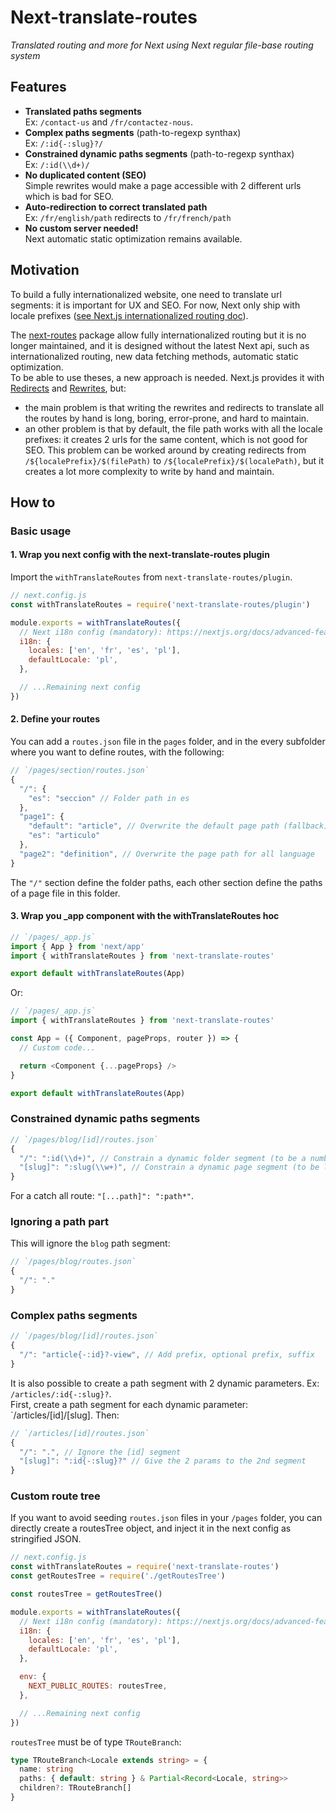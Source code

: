 # Next-translate-routes

_Translated routing and more for Next using Next regular file-base routing system_

## Features

- **Translated paths segments**  
  Ex: `/contact-us` and `/fr/contactez-nous`.
- **Complex paths segments** (path-to-regexp synthax)  
  Ex: `/:id{-:slug}?/`
- **Constrained dynamic paths segments** (path-to-regexp synthax)  
  Ex: `/:id(\\d+)/`
- **No duplicated content (SEO)**  
  Simple rewrites would make a page accessible with 2 different urls which is bad for SEO.
- **Auto-redirection to correct translated path**  
  Ex: `/fr/english/path` redirects to `/fr/french/path`
- **No custom server needed!**  
  Next automatic static optimization remains available.

## Motivation

To build a fully internationalized website, one need to translate url segments: it is important for UX and SEO.
For now, Next only ship with locale prefixes ([see Next.js internationalized routing doc](https://nextjs.org/docs/advanced-features/i18n-routing)).

The [next-routes](https://github.com/fridays/next-routes) package allow fully internationalized routing but it is no longer maintained, and it is designed without the latest Next api, such as internationalized routing, new data fetching methods, automatic static optimization.  
To be able to use theses, a new approach is needed. Next.js provides it with [Redirects](https://nextjs.org/docs/api-reference/next.config.js/redirects) and [Rewrites](https://nextjs.org/docs/api-reference/next.config.js/rewrites), but:

- the main problem is that writing the rewrites and redirects to translate all the routes by hand is long, boring, error-prone, and hard to maintain.
- an other problem is that by default, the file path works with all the locale prefixes: it creates 2 urls for the same content, which is not good for SEO. This problem can be worked around by creating redirects from `/${localePrefix}/$(filePath)` to `/${localePrefix}/$(localePath)`, but it creates a lot more complexity to write by hand and maintain.

## How to

### Basic usage

#### 1. Wrap you next config with the next-translate-routes plugin

Import the `withTranslateRoutes` from `next-translate-routes/plugin`.

```javascript
// next.config.js
const withTranslateRoutes = require('next-translate-routes/plugin')

module.exports = withTranslateRoutes({
  // Next i18n config (mandatory): https://nextjs.org/docs/advanced-features/i18n-routing
  i18n: {
    locales: ['en', 'fr', 'es', 'pl'],
    defaultLocale: 'pl',
  },

  // ...Remaining next config
})
```

#### 2. Define your routes

You can add a `routes.json` file in the `pages` folder, and in the every subfolder where you want to define routes, with the following:

```js
// `/pages/section/routes.json`
{
  "/": {
    "es": "seccion" // Folder path in es
  },
  "page1": {
    "default": "article", // Overwrite the default page path (fallback)
    "es": "articulo"
  },
  "page2": "definition", // Overwrite the page path for all language
}
```

The `"/"` section define the folder paths, each other section define the paths of a page file in this folder.

#### 3. Wrap you \_app component with the withTranslateRoutes hoc

```js
// `/pages/_app.js`
import { App } from 'next/app'
import { withTranslateRoutes } from 'next-translate-routes'

export default withTranslateRoutes(App)
```
Or:
```js
// `/pages/_app.js`
import { withTranslateRoutes } from 'next-translate-routes'

const App = ({ Component, pageProps, router }) => {
  // Custom code...

  return <Component {...pageProps} />
}

export default withTranslateRoutes(App)
```

### Constrained dynamic paths segments

```js
// `/pages/blog/[id]/routes.json`
{
  "/": ":id(\\d+)", // Constrain a dynamic folder segment (to be a number here)
  "[slug]": ":slug(\\w+)", // Constrain a dynamic page segment (to be letters here)
}
```

For a catch all route: `"[...path]": ":path*"`.

### Ignoring a path part

This will ignore the `blog` path segment:

```js
// `/pages/blog/routes.json`
{
  "/": "."
}
```

### Complex paths segments

```js
// `/pages/blog/[id]/routes.json`
{
  "/": "article{-:id}?-view", // Add prefix, optional prefix, suffix
}
```

It is also possible to create a path segment with 2 dynamic parameters. Ex: `/articles/:id{-:slug}?`.  
First, create a path segment for each dynamic parameter: `/articles/[id]/[slug].
Then:

```js
// `/articles/[id]/routes.json`
{
  "/": ".", // Ignore the [id] segment
  "[slug]": ":id{-:slug}?" // Give the 2 params to the 2nd segment
}
```

### Custom route tree

If you want to avoid seeding `routes.json` files in your `/pages` folder,
you can directly create a routesTree object, and inject it in the next config as stringified JSON.

```javascript
// next.config.js
const withTranslateRoutes = require('next-translate-routes')
const getRoutesTree = require('./getRoutesTree')

const routesTree = getRoutesTree()

module.exports = withTranslateRoutes({
  // Next i18n config (mandatory): https://nextjs.org/docs/advanced-features/i18n-routing
  i18n: {
    locales: ['en', 'fr', 'es', 'pl'],
    defaultLocale: 'pl',
  },

  env: {
    NEXT_PUBLIC_ROUTES: routesTree,
  },

  // ...Remaining next config
})
```

`routesTree` must be of type `TRouteBranch`:

```typescript
type TRouteBranch<Locale extends string> = {
  name: string
  paths: { default: string } & Partial<Record<Locale, string>>
  children?: TRouteBranch[]
}
```
